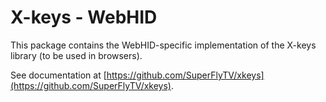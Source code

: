 # X-keys - WebHID

This package contains the WebHID-specific implementation of the X-keys library (to be used in browsers).

See documentation at [https://github.com/SuperFlyTV/xkeys](https://github.com/SuperFlyTV/xkeys).
